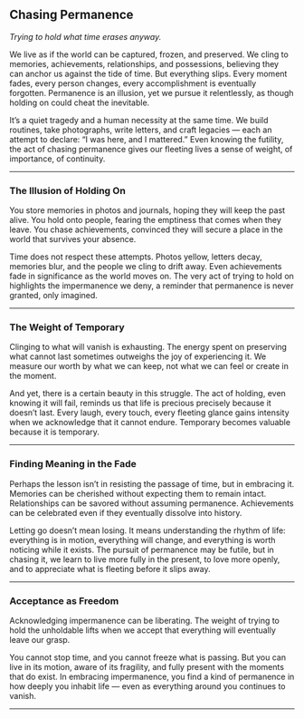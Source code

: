 ## **Chasing Permanence**

*Trying to hold what time erases anyway.*

We live as if the world can be captured, frozen, and preserved. We cling to memories, achievements, relationships, and possessions, believing they can anchor us against the tide of time. But everything slips. Every moment fades, every person changes, every accomplishment is eventually forgotten. Permanence is an illusion, yet we pursue it relentlessly, as though holding on could cheat the inevitable.

It’s a quiet tragedy and a human necessity at the same time. We build routines, take photographs, write letters, and craft legacies — each an attempt to declare: “I was here, and I mattered.” Even knowing the futility, the act of chasing permanence gives our fleeting lives a sense of weight, of importance, of continuity.

---

### **The Illusion of Holding On**

You store memories in photos and journals, hoping they will keep the past alive. You hold onto people, fearing the emptiness that comes when they leave. You chase achievements, convinced they will secure a place in the world that survives your absence.

Time does not respect these attempts. Photos yellow, letters decay, memories blur, and the people we cling to drift away. Even achievements fade in significance as the world moves on. The very act of trying to hold on highlights the impermanence we deny, a reminder that permanence is never granted, only imagined.

---

### **The Weight of Temporary**

Clinging to what will vanish is exhausting. The energy spent on preserving what cannot last sometimes outweighs the joy of experiencing it. We measure our worth by what we can keep, not what we can feel or create in the moment.

And yet, there is a certain beauty in this struggle. The act of holding, even knowing it will fail, reminds us that life is precious precisely because it doesn’t last. Every laugh, every touch, every fleeting glance gains intensity when we acknowledge that it cannot endure. Temporary becomes valuable because it is temporary.

---

### **Finding Meaning in the Fade**

Perhaps the lesson isn’t in resisting the passage of time, but in embracing it. Memories can be cherished without expecting them to remain intact. Relationships can be savored without assuming permanence. Achievements can be celebrated even if they eventually dissolve into history.

Letting go doesn’t mean losing. It means understanding the rhythm of life: everything is in motion, everything will change, and everything is worth noticing while it exists. The pursuit of permanence may be futile, but in chasing it, we learn to live more fully in the present, to love more openly, and to appreciate what is fleeting before it slips away.

---

### **Acceptance as Freedom**

Acknowledging impermanence can be liberating. The weight of trying to hold the unholdable lifts when we accept that everything will eventually leave our grasp.

You cannot stop time, and you cannot freeze what is passing. But you can live in its motion, aware of its fragility, and fully present with the moments that do exist. In embracing impermanence, you find a kind of permanence in how deeply you inhabit life — even as everything around you continues to vanish.

---
